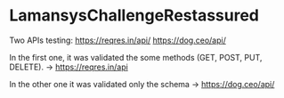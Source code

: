 # LamansysChallengeRestassured

Two APIs testing:
https://reqres.in/api/
https://dog.ceo/api/

In the first one, it was validated the some methods (GET, POST, PUT, DELETE). -> https://reqres.in/api

In the other one it was validated only the schema -> https://dog.ceo/api/
